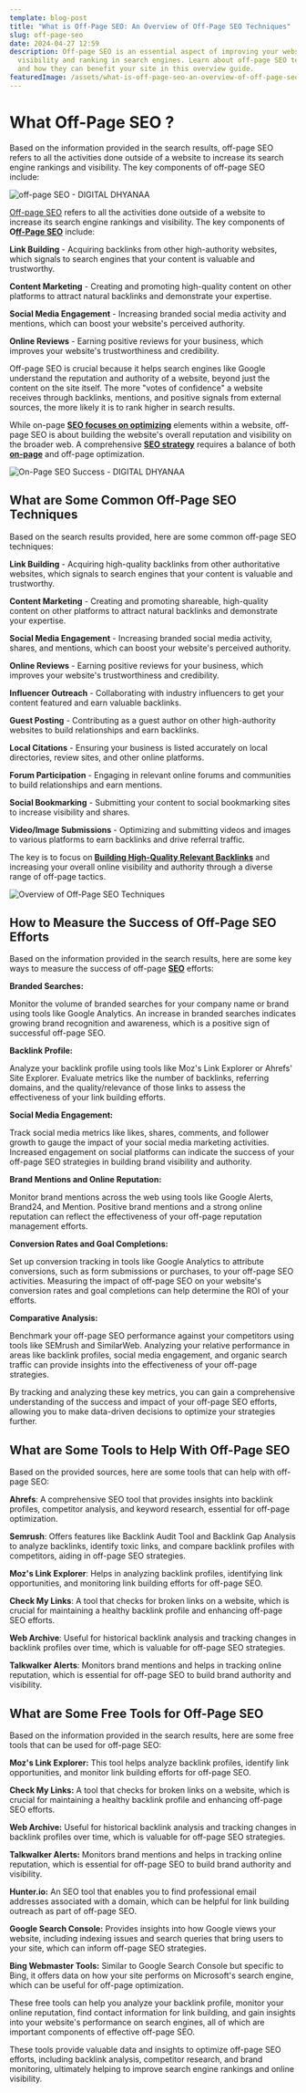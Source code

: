 ```yaml
---
template: blog-post
title: "What is Off-Page SEO: An Overview of Off-Page SEO Techniques"
slug: off-page-seo
date: 2024-04-27 12:59
description: Off-page SEO is an essential aspect of improving your website's
  visibility and ranking in search engines. Learn about off-page SEO techniques
  and how they can benefit your site in this overview guide.
featuredImage: /assets/what-is-off-page-seo-an-overview-of-off-page-seo-techniques.png
---
```

# **What Off-Page SEO ?**





Based on the information provided in the search results, off-page SEO refers to all the activities done outside of a website to increase its search engine rankings and visibility. The key components of off-page SEO include:

![off-page SEO - DIGITAL DHYANAA](/assets/off-page-seo-1-.webp " Backlinks play a crucial role in off-page SEO")


[Off-page SEO](https://digitaldhyanaa.blogspot.com/2024/04/what-are-some-common-mistakes-to-avoid.html) refers to all the activities done outside of a website to increase its search engine rankings and visibility. The key components of **O[ff-Page SEO](https://blogs.digitaldhyanaa.com/off-page-seo-techniques)** include:


**Link Building** - Acquiring backlinks from other high-authority websites, which signals to search engines that your content is valuable and trustworthy.



**Content Marketing** - Creating and promoting high-quality content on other platforms to attract natural backlinks and demonstrate your expertise.



**Social Media Engagement** - Increasing branded social media activity and mentions, which can boost your website's perceived authority.



**Online Reviews** - Earning positive reviews for your business, which improves your website's trustworthiness and credibility.



Off-page SEO is crucial because it helps search engines like Google understand the reputation and authority of a website, beyond just the content on the site itself. The more "votes of confidence" a website receives through backlinks, mentions, and positive signals from external sources, the more likely it is to rank higher in search results.



While on-page **[SEO focuses on optimizing](https://digitaldhyanaa.blogspot.com/2024/04/what-are-some-effective-ways-to-acquire.html)** elements within a website, off-page SEO is about building the website's overall reputation and visibility on the broader web. A comprehensive [**SEO strategy**](https://digitaldhyanaa.blogspot.com/2024/03/what-are-most-important-seo-trends-for.html) requires a balance of both [**on-page**](https://digitaldhyanaa.blogspot.com/2024/04/mastering-technical-seo-comprehensive.html) and off-page optimization.

![On-Page SEO Success - DIGITAL DHYANAA](/assets/on-page-seo-versus-off-page-seo-visual.webp "ON-PAGE SEO ")

## **What are Some Common Off-Page SEO Techniques**

Based on the search results provided, here are some common off-page SEO techniques:

**Link Building** - Acquiring high-quality backlinks from other authoritative websites, which signals to search engines that your content is valuable and trustworthy.

**Content Marketing** - Creating and promoting shareable, high-quality content on other platforms to attract natural backlinks and demonstrate your expertise.

**Social Media Engagement** - Increasing branded social media activity, shares, and mentions, which can boost your website's perceived authority.

**Online Reviews** - Earning positive reviews for your business, which improves your website's trustworthiness and credibility.

**Influencer Outreach** - Collaborating with industry influencers to get your content featured and earn valuable backlinks.

**Guest Posting** - Contributing as a guest author on other high-authority websites to build relationships and earn backlinks.

**Local Citations** - Ensuring your business is listed accurately on local directories, review sites, and other online platforms.

**Forum Participation** - Engaging in relevant online forums and communities to build relationships and earn mentions.

**Social Bookmarking** - Submitting your content to social bookmarking sites to increase visibility and shares.

**Video/Image Submissions** - Optimizing and submitting videos and images to various platforms to earn backlinks and drive referral traffic.

The key is to focus on [**Building High-Quality Relevant Backlinks**](https://digitaldhyanaa.blogspot.com/2024/01/how-to-use-backlinks-to-boost-seo.html) and increasing your overall online visibility and authority through a diverse range of off-page tactics.

![Overview of Off-Page SEO Techniques](/assets/off-page-seo-1-.jpeg "off-page SEO")

## How to Measure the Success of Off-Page SEO Efforts

Based on the information provided in the search results, here are some key ways to measure the success of off-page [**SEO**](https://digitaldhyanaa.blogspot.com/2024/01/how-will-seo-help-business-grow-seo-and.html) efforts:


**Branded Searches:**


Monitor the volume of branded searches for your company name or brand using tools like Google Analytics.
An increase in branded searches indicates growing brand recognition and awareness, which is a positive sign of successful off-page SEO.

**Backlink Profile:**


Analyze your backlink profile using tools like Moz's Link Explorer or Ahrefs' Site Explorer.
Evaluate metrics like the number of backlinks, referring domains, and the quality/relevance of those links to assess the effectiveness of your link building efforts.

**Social Media Engagement:**


Track social media metrics like likes, shares, comments, and follower growth to gauge the impact of your social media marketing activities.
Increased engagement on social platforms can indicate the success of your off-page SEO strategies in building brand visibility and authority.

**Brand Mentions and Online Reputation:**


Monitor brand mentions across the web using tools like Google Alerts, Brand24, and Mention.
Positive brand mentions and a strong online reputation can reflect the effectiveness of your off-page reputation management efforts.

**Conversion Rates and Goal Completions:**


Set up conversion tracking in tools like Google Analytics to attribute conversions, such as form submissions or purchases, to your off-page SEO activities.
Measuring the impact of off-page SEO on your website's conversion rates and goal completions can help determine the ROI of your efforts.

**Comparative Analysis:**


Benchmark your off-page SEO performance against your competitors using tools like SEMrush and SimilarWeb.
Analyzing your relative performance in areas like backlink profiles, social media engagement, and organic search traffic can provide insights into the effectiveness of your off-page strategies.

By tracking and analyzing these key metrics, you can gain a comprehensive understanding of the success and impact of your off-page SEO efforts, allowing you to make data-driven decisions to optimize your strategies further.

## What are Some Tools to Help With Off-Page SEO

Based on the provided sources, here are some tools that can help with off-page SEO:

**Ahrefs**: A comprehensive SEO tool that provides insights into backlink profiles, competitor analysis, and keyword research, essential for off-page optimization.



**Semrush**: Offers features like Backlink Audit Tool and Backlink Gap Analysis to analyze backlinks, identify toxic links, and compare backlink profiles with competitors, aiding in off-page SEO strategies.



**Moz's Link Explorer**: Helps in analyzing backlink profiles, identifying link opportunities, and monitoring link building efforts for off-page SEO.



**Check My Links**: A tool that checks for broken links on a website, which is crucial for maintaining a healthy backlink profile and enhancing off-page SEO efforts.



**Web Archive**: Useful for historical backlink analysis and tracking changes in backlink profiles over time, which is valuable for off-page SEO strategies.



**Talkwalker Alerts**: Monitors brand mentions and helps in tracking online reputation, which is essential for off-page SEO to build brand authority and visibility.



## What are Some Free Tools for Off-Page SEO







Based on the information provided in the search results, here are some free tools that can be used for off-page SEO:


**Moz's Link Explorer:** This tool helps analyze backlink profiles, identify link opportunities, and monitor link building efforts for off-page SEO.



**Check My Links:** A tool that checks for broken links on a website, which is crucial for maintaining a healthy backlink profile and enhancing off-page SEO efforts.



**Web Archive:** Useful for historical backlink analysis and tracking changes in backlink profiles over time, which is valuable for off-page SEO strategies.


**Talkwalker Alerts:** Monitors brand mentions and helps in tracking online reputation, which is essential for off-page SEO to build brand authority and visibility.



**Hunter.io:** An SEO tool that enables you to find professional email addresses associated with a domain, which can be helpful for link building outreach as part of off-page SEO.



**Google Search Console:** Provides insights into how Google views your website, including indexing issues and search queries that bring users to your site, which can inform off-page SEO strategies.



**Bing Webmaster Tools:** Similar to Google Search Console but specific to Bing, it offers data on how your site performs on Microsoft's search engine, which can be useful for off-page optimization.



These free tools can help you analyze your backlink profile, monitor your online reputation, find contact information for link building, and gain insights into your website's performance on search engines, all of which are important components of effective off-page SEO.



These tools provide valuable data and insights to optimize off-page SEO efforts, including backlink analysis, competitor research, and brand monitoring, ultimately helping to improve search engine rankings and online visibility.